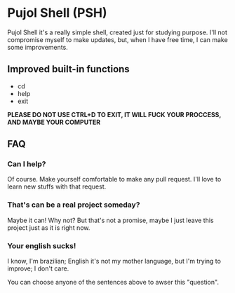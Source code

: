 # Pujol Shell (PSH)

Pujol Shell it's a really simple shell, created just for studying purpose.
I'll not compromise myself to make updates, but, when I have free time, I can make some improvements.


## Improved built-in functions

- cd
- help
- exit

**PLEASE DO NOT USE CTRL+D TO EXIT, IT WILL FUCK YOUR PROCCESS, AND MAYBE YOUR COMPUTER**


## FAQ

### Can I help?

Of course. Make yourself comfortable to make any pull request. I'll love to learn new stuffs with that request.

### That's can be a real project someday?

Maybe it can! Why not?
But that's not a promise, maybe I just leave this project just as it is right now.

### Your english sucks!

I know, I'm brazilian; English it's not my mother language, but I'm trying to improve; I don't care.

You can choose anyone of the sentences above to awser this "question".

